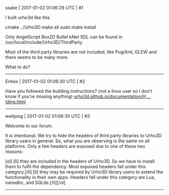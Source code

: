 ssake | 2017-01-02 01:06:29 UTC | #1

I built urho3d like this

cmake ../Urho3D
make all
sudo make install

Only AngelScript  Box2D  Bullet  kNet  SDL
can be found in /usr/local/include/Urho3D/ThirdParty

Most of the third party libraries are not included, like PugiXml, GLEW and there seems to be many more.

What to do?

-------------------------

Enhex | 2017-01-02 01:06:30 UTC | #2

Have you followed the building instructions? (not a linux user so I don't know if you're missing anything)
[urho3d.github.io/documentation/H ... lding.html](http://urho3d.github.io/documentation/HEAD/_building.html)

-------------------------

weitjong | 2017-01-02 01:06:30 UTC | #3

Welcome to our forum.

It is intentional. We try to hide the headers of third party libraries to Urho3D library users in general. So, what you are observing is the same on all platforms. Only a few headers are exposed due to one of these two reasons:

[ol]
[li] they are included in the headers of Urho3D. So we have to install them to fulfil the dependency. Most exposed headers fall under this category.[/li]
[li] they may be required by Urho3D library users to extend the functionality in their own apps. Headers fall under this category are Lua, nanodbc, and SQLite.[/li][/ol]

-------------------------

